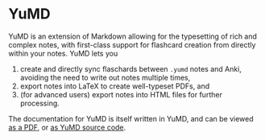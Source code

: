 # YuMD

YuMD is an extension of Markdown allowing for the typesetting of rich and complex notes, with first-class support for flashcard creation from directly within your notes. YuMD lets you
1. create and directly sync flaschards between `.yumd` notes and Anki, avoiding the need to write out notes multiple times,
1. export notes into LaTeX to create well-typeset PDFs, and
1. (for advanced users) export notes into HTML files for further processing.

The documentation for YuMD is itself written in YuMD, and can be viewed [as a PDF](https://nbviewer.org/github/fiercedeity-productions/yumd-public/blob/main/0.9.0/documentation/yumd-documentation.pdf), or [as YuMD source code](https://github.com/fiercedeity-productions/yumd-public/blob/main/0.9.0/documentation/yumd-documentation.yumd).